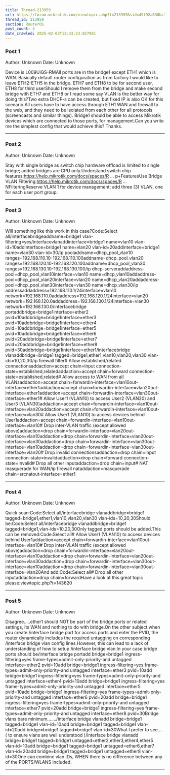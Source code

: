 ```yaml
---
title: Thread-213959
url: https://forum.mikrotik.com/viewtopic.php?t=213959&sid=49f92a630bc7970d8ca50523be880e8f
thread_id: 213959
section: RouterOS
post_count: 5
date_crawled: 2025-02-03T13:43:23.027981
---
```


### Post 1
Author: Unknown
Date: Unknown

Device is L009UiGS-RMAll ports are in the bridge1 except ETH1 which is WAN. Basically default router configuration as from factory.I would like to leave ETH2-ETH5 in the bridge. ETH7 and ETH8 to be for second user, ETH8 for third userShould I remove them from the bridge and make second bridge with ETH7 and ETH8 or I read some say VLAN is the better way for doing this?Two extra DHCP-s can be created, but fixed IP is also OK for this scenario.All users have to have access through ETH1 WAN and firewall to the web, and they need to be isolated from each other for all protocols (screencasts and similar things). Bridge1 should be able to access Mikrotik devices which are connected to those ports, for management.Can you write me the simplest config that would achieve this? Thanks.

---
### Post 2
Author: Unknown
Date: Unknown

Stay with single bridge as switch chip hardware offload is limited to single bridge; added bridges are CPU only.Understand switch chip features:https://help.mikrotik.com/docs/spaces/R ... p+FeaturesUse Bridge VLAN Filtering:https://help.mikrotik.com/docs/spaces/R ... NFilteringReserve VLAN 1 for device management; add three (3) VLAN, one for each user port group.

---
### Post 3
Author: Unknown
Date: Unknown

Will something like this work in this case?Code:Select all/interfacebridgeaddname=bridge1 vlan-filtering=yes/interfacevlanaddinterface=bridge1 name=vlan10 vlan-id=10addinterface=bridge1 name=vlan20 vlan-id=20addinterface=bridge1 name=vlan30 vlan-id=30/ip pooladdname=dhcp_pool_vlan10 ranges=192.168.110.10-192.168.110.100addname=dhcp_pool_vlan20 ranges=192.168.120.10-192.168.120.100addname=dhcp_pool_vlan30 ranges=192.168.130.10-192.168.130.100/ip dhcp-serveraddaddress-pool=dhcp_pool_vlan10interface=vlan10 name=dhcp_vlan10addaddress-pool=dhcp_pool_vlan20interface=vlan20 name=dhcp_vlan20addaddress-pool=dhcp_pool_vlan30interface=vlan30 name=dhcp_vlan30/ip addressaddaddress=192.168.110.1/24interface=vlan10 network=192.168.110.0addaddress=192.168.120.1/24interface=vlan20 network=192.168.120.0addaddress=192.168.130.1/24interface=vlan30 network=192.168.130.0/interfacebridge portaddbridge=bridge1interface=ether2 pvid=10addbridge=bridge1interface=ether3 pvid=10addbridge=bridge1interface=ether4 pvid=10addbridge=bridge1interface=ether5 pvid=10addbridge=bridge1interface=ether6 pvid=20addbridge=bridge1interface=ether7 pvid=20addbridge=bridge1interface=ether8 pvid=30addbridge=bridge1interface=ether1/interfacebridge vlanaddbridge=bridge1 tagged=bridge1,ether1,vlan10,vlan20,vlan30 vlan-ids=10,20,30/ip firewall filter# Allow established/related connectionsaddaction=accept chain=input connection-state=established,relatedaddaction=accept chain=forward connection-state=established,related# Allow access to WAN from all VLANsaddaction=accept chain=forwardin-interface=vlan10out-interface=ether1addaction=accept chain=forwardin-interface=vlan20out-interface=ether1addaction=accept chain=forwardin-interface=vlan30out-interface=ether1# Allow User1 (VLAN10) to access User2 (VLAN20) and User3 (VLAN30)addaction=accept chain=forwardin-interface=vlan10out-interface=vlan20addaction=accept chain=forwardin-interface=vlan10out-interface=vlan30# Allow User1 (VLAN10) to access devices behind User1addaction=accept chain=forwardin-interface=vlan10out-interface=vlan10# Drop inter-VLAN traffic (except allowed above)addaction=drop chain=forwardin-interface=vlan20out-interface=vlan10addaction=drop chain=forwardin-interface=vlan20out-interface=vlan30addaction=drop chain=forwardin-interface=vlan30out-interface=vlan10addaction=drop chain=forwardin-interface=vlan30out-interface=vlan20# Drop invalid connectionsaddaction=drop chain=input connection-state=invalidaddaction=drop chain=forward connection-state=invalid# Drop all other inputaddaction=drop chain=input# NAT masquerade for WAN/ip firewall nataddaction=masquerade chain=srcnatout-interface=ether1

---
### Post 4
Author: Unknown
Date: Unknown

Quick scan:Code:Select all/interfacebridge vlanaddbridge=bridge1 tagged=bridge1,ether1,vlan10,vlan20,vlan30 vlan-ids=10,20,30Should be:Code:Select all/interfacebridge vlanaddbridge=bridge1 tagged=bridge1,vlan-ids=10,20,30Only tagged ports should be added.This can be removed:Code:Select all# Allow User1 (VLAN10) to access devices behind User1addaction=accept chain=forwardin-interface=vlan10out-interface=vlan10# Drop inter-VLAN traffic (except allowed above)addaction=drop chain=forwardin-interface=vlan20out-interface=vlan10addaction=drop chain=forwardin-interface=vlan20out-interface=vlan30addaction=drop chain=forwardin-interface=vlan30out-interface=vlan10addaction=drop chain=forwardin-interface=vlan30out-interface=vlan20And add:Code:Select all# Drop all other inputaddaction=drop chain=forwardHave a look at this great topic please:viewtopic.php?t=143620

---
### Post 5
Author: Unknown
Date: Unknown

Disagree.....ether1 should NOT be part of the bridge ports or related settings, its WAN and nothing to do with bridge.On the other subject.when you create /interface bridge port for  access ports and enter the PVID,  the router dynamically includes the required untagging on corresponding /interface bridge vlan config lines.However, this can lead to a lack of understanding of how to setup  /interface bridge vlan.In your case bridge ports should be/interface bridge portadd bridge=bridge1  ingress-filtering=yes  frame-types=admit-only-priority-and untagged  interface=ether2 pvid=10add bridge=bridge1  ingress-filtering=yes  frame-types=admit-only-priority-and untagged interface=ether3 pvid=10add bridge=bridge1  ingress-filtering=yes  frame-types=admit-only-priority-and untagged interface=ether4 pvid=10add bridge=bridge1 ingress-filtering=yes  frame-types=admit-only-priority-and untagged  interface=ether5 pvid=10add bridge=bridge1  ingress-filtering=yes  frame-types=admit-only-priority-and untagged interface=ether6 pvid=20add bridge=bridge1  ingress-filtering=yes  frame-types=admit-only-priority-and untagged interface=ether7 pvid=20add bridge=bridge1  ingress-filtering=yes  frame-types=admit-only-priority-and untagged interface=ether8 pvid=30Bridge vlans bare minimum......./interface bridge vlanadd bridge=bridge1 tagged=bridge1 vlan-id=10add bridge=bridge1 tagged=bridge1 vlan-id=20add bridge=bridge1 tagged=bridge1 vlan-id=30What I prefer to see.... ( to ensure vlans are well understood )/interface bridge vlanadd bridge=bridge1 tagged=bridge1  untagged=ether2,ether3,ether4,ether5  vlan-id=10add bridge=bridge1 tagged=bridge1  untagged=ether6,ether7  vlan-id=20add bridge=bridge1 tagged=bridge1 untagged=ether8  vlan-id=30One can combine vlan IDs,  WHEN there is no difference between any of the PORTS/WLANS included.

---
